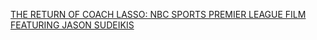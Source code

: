 ---
layout: post
wordpress_id: 1740
wordpress_url: http://noesbueno.com/archives/1740
date: '2014-08-09 10:56:57 -0500'
date_gmt: '2014-08-09 15:56:57 -0500'
body: |
  <p><a href="https://www.youtube.com/watch?v=iRqypM7jb5Y">THE RETURN OF COACH LASSO: NBC SPORTS PREMIER LEAGUE FILM FEATURING JASON SUDEIKIS</a></p>
---